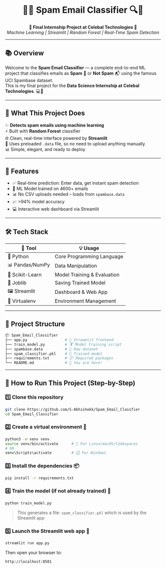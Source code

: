 
<h1 align="center">🚀📧 Spam Email Classifier 🔍💌</h1>
<p align="center">
  <b>💼 Final Internship Project at Celebal Technologies 💼</b><br>
  <i>Machine Learning | Streamlit | Random Forest | Real-Time Spam Detection</i>
</p>

---

## 📚 Overview

Welcome to the **Spam Email Classifier** — a complete end-to-end ML project that classifies emails as **Spam** 🧨 or **Not Spam** 📬 using the famous UCI Spambase dataset.  
This is my final project for the **Data Science Internship at Celebal Technologies**. 💻🧠

---

## 🧠 What This Project Does

✨ **Detects spam emails using machine learning**  
⚡ Built with **Random Forest** classifier  
🌐 Clean, real-time interface powered by **Streamlit**  
📂 Uses preloaded `.data` file, so no need to upload anything manually  
📊 Simple, elegant, and ready to deploy

---

## 🎯 Features

- ✅ Real-time prediction: Enter data, get instant spam detection
- 🤖 ML Model trained on 4600+ emails
- 📊 No CSV uploads needed – loads from `spambase.data`
- 📈 >94% model accuracy
- 💻 Interactive web dashboard via Streamlit

---

## 🛠️ Tech Stack

| 🔧 Tool          | 💡 Usage                          |
|------------------|-----------------------------------|
| 🐍 Python        | Core Programming Language         |
| 📊 Pandas/NumPy  | Data Manipulation                 |
| 🤖 Scikit-Learn  | Model Training & Evaluation       |
| 💾 Joblib        | Saving Trained Model              |
| 🖼️ Streamlit     | Dashboard & Web App               |
| 🧪 Virtualenv    | Environment Management            |

---

## 📁 Project Structure

```bash
📦 Spam_Email_Classifier
├── app.py                 # 🎨 Streamlit frontend
├── train_model.py         # 🏋️ Model training script
├── spambase.data          # 🧾 Raw dataset
├── spam_classifier.pkl    # 💾 Trained model
├── requirements.txt       # 📦 Required packages
└── README.md              # 📘 You are here!
```

---

## 🚀 How to Run This Project (Step-by-Step)

### 1️⃣ Clone this repository
```bash
git clone https://github.com/S-Abhishekk/Spam_Email_Classfier
cd Spam_Email_Classifier
```

### 2️⃣ Create a virtual environment 🌱
```bash
python3 -m venv venv
source venv/bin/activate      # 🐧 For Linux/macOS/Codespaces
# OR
venv\Scripts\activate         # 🪟 For Windows
```

### 3️⃣ Install the dependencies 📦
```bash
pip install -r requirements.txt
```

### 4️⃣ Train the model (if not already trained) 🤖
```bash
python train_model.py
```

> This generates a file: `spam_classifier.pkl` which is used by the Streamlit app

### 5️⃣ Launch the Streamlit web app 🚪
```bash
streamlit run app.py
```

Then open your browser to:
```
http://localhost:8501
```

